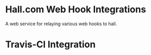 Hall.com Web Hook Integrations
==============================

A web service for relaying various web hooks to hall.

Travis-CI Integration
==============================
